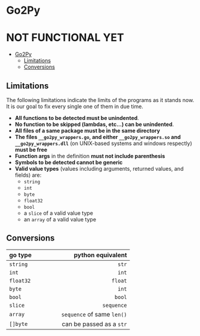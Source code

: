 # Go2Py

<h1>NOT FUNCTIONAL YET</h1>

- [Go2Py](#go2py)
  - [Limitations](#limitations)
  - [Conversions](#conversions)

## Limitations

The following limitations indicate the limits of the programs as it stands now. It is our goal to fix every single one of them in due time.

- **All functions to be detected must be unindented**.
- **No function to be skipped (lambdas, etc...) can be unindented**.
- **All files of a same package must be in the same directory**
- **The files `__go2py_wrappers.go`, and either `__go2py_wrappers.so` and `__go2py_wrappers.dll`** (on UNIX-based systems and windows respectly) **must be free**
- **Function args** in the definition **must not include parenthesis**
- **Symbols to be detected cannot be generic**
- **Valid value types** (values including arguments, returned values, and fields) are:
  - `string`
  - `int`
  - `byte`
  - `float32`
  - `bool`
  - a `slice` of a valid value type
  - an `array` of a valid value type

## Conversions

| go type    | | | | | python equivalent          |
|:-----------|-|-|-|-|---------------------------:|
| `string`   | | | | | `str`                      |
| `int`      | | | | | `int`                      |
| `float32`  | | | | | `float`                    |
| `byte`     | | | | | `int`                      |
| `bool`     | | | | | `bool`                     |
| `slice`    | | | | | `sequence`                 |
| `array`    | | | | | `sequence` of same `len()` |
| `[]byte`   | | | | | can be passed as a `str`   |
